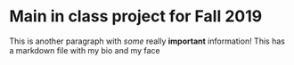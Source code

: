 # Main in class project for Fall 2019
This is another paragraph with *some* really **important** information!
This has a markdown file with my bio and my face